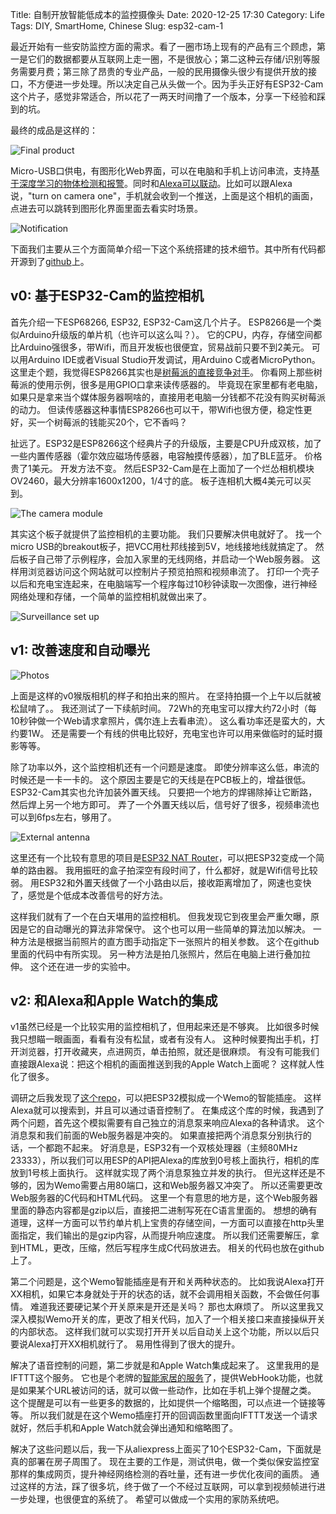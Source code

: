 Title: 自制开放智能低成本的监控摄像头
Date: 2020-12-25 17:30
Category: Life
Tags: DIY, SmartHome, Chinese
Slug: esp32-cam-1

最近开始有一些安防监控方面的需求。看了一圈市场上现有的产品有三个顾虑，第一是它们的数据都要从互联网上走一圈，不是很放心；第二这种云存储/识别等服务需要月费；第三除了昂贵的专业产品，一般的民用摄像头很少有提供开放的接口，不方便进一步处理。所以决定自己从头做一个。因为手头正好有ESP32-Cam这个片子，感觉非常适合，所以花了一两天时间撸了一个版本，分享一下经验和踩到的坑。

最终的成品是这样的：

![Final product](/images/esp32_cam_case.jpg)

Micro-USB口供电，有图形化Web界面，可以在电脑和手机上访问串流，支持[基于深度学习的物体检测和报警](/raspberry-pi-object-detection.html)。同时和[Alexa可以联动](/smart-home-air-quality.html)。比如可以跟Alexa说，"turn on camera one"，手机就会收到一个推送，上面是这个相机的画面，点进去可以跳转到图形化界面里面去看实时场景。

![Notification](/images/esp32_cam_notification.jpg)

下面我们主要从三个方面简单介绍一下这个系统搭建的技术细节。其中所有代码都开源到了[github](https://github.com/grapeot/alexa-esp32-cam)上。

## v0: 基于ESP32-Cam的监控相机

首先介绍一下ESP68266, ESP32, ESP32-Cam这几个片子。
ESP8266是一个类似Arduino升级版的单片机（也许可以这么叫？）。
它的CPU，内存，存储空间都比Arduino强很多，带Wifi，而且开发板也很便宜，贸易战前只要不到2美元。
可以用Arduino IDE或者Visual Studio开发调试，用Arduino C或者MicroPython。
这里走个题，我觉得ESP8266其实也是[树莓派的直接竞争对手](/smart-home-air-quality.html)。
你看网上那些树莓派的使用示例，很多是用GPIO口拿来读传感器的。
毕竟现在家里都有老电脑，如果只是拿来当个媒体服务器啊啥的，直接用老电脑一分钱都不花没有购买树莓派的动力。
但读传感器这种事情ESP8266也可以干，带Wifi也很方便，稳定性更好，买一个树莓派的钱能买20个，它不香吗？

扯远了。ESP32是ESP8266这个经典片子的升级版，主要是CPU升成双核，加了一些内置传感器（霍尔效应磁场传感器，电容触摸传感器），加了BLE蓝牙。
价格贵了1美元。
开发方法不变。
然后ESP32-Cam是在上面加了一个烂怂相机模块OV2460，最大分辨率1600x1200，1/4寸的底。
板子连相机大概4美元可以买到。

![The camera module](/images/esp32_cam_module.JPG)

其实这个板子就提供了监控相机的主要功能。
我们只要解决供电就好了。
找一个micro USB的breakout板子，把VCC用杜邦线接到5V，地线接地线就搞定了。
然后板子自己带了示例程序，会加入家里的无线网络，并启动一个Web服务器。
这样用浏览器访问这个网站就可以控制片子预览拍照和视频串流了。
打印一个壳子以后和充电宝连起来，在电脑端写一个程序每过10秒钟读取一次图像，进行神经网络处理和存储，一个简单的监控相机就做出来了。

![Surveillance set up](/images/esp32_cam_mounted.jpg)

## v1: 改善速度和自动曝光

![Photos](/images/esp32_cam_squirrel.jpg)

上面是这样的v0猴版相机的样子和拍出来的照片。
在坚持拍摄一个上午以后就被松鼠啃了。。
我还测试了一下续航时间。
72Wh的充电宝可以撑大约72小时（每10秒钟做一个Web请求拿照片，偶尔连上去看串流）。
这么看功率还是蛮大的，大约要1W。
还是需要一个有线的供电比较好，充电宝也许可以用来做临时的延时摄影等等。

除了功率以外，这个监控相机还有一个问题是速度。
即使分辨率这么低，串流的时候还是一卡一卡的。
这个原因主要是它的天线是在PCB板上的，增益很低。
ESP32-Cam其实也允许加装外置天线。
只要把一个地方的焊锡除掉让它断路，然后焊上另一个地方即可。
弄了一个外置天线以后，信号好了很多，视频串流也可以到6fps左右，够用了。

![External antenna](/images/esp32_cam_external_antenna.jpg)

这里还有一个比较有意思的项目是[ESP32 NAT Router](https://github.com/martin-ger/esp32_nat_router)，可以把ESP32变成一个简单的路由器。
我用振旺的盒子拍深空有段时间了，什么都好，就是Wifi信号比较弱。
用ESP32和外置天线做了一个小路由以后，接收距离增加了，网速也变快了，感觉是个低成本改善信号的好方法。

这样我们就有了一个在白天堪用的监控相机。
但我发现它到夜里会严重欠曝，原因是它的自动曝光的算法非常保守。
这个也可以用一些简单的算法加以解决。
一种方法是根据当前照片的直方图手动指定下一张照片的相关参数。
这个在github里面的代码中有所实现。
另一种方法是拍几张照片，然后在电脑上进行叠加拉伸。
这个还在进一步的实验中。

## v2: 和Alexa和Apple Watch的集成

v1虽然已经是一个比较实用的监控相机了，但用起来还是不够爽。
比如很多时候我只想瞄一眼画面，看看有没有松鼠，或者有没有人。
这种时候要掏出手机，打开浏览器，打开收藏夹，点进网页，单击拍照，就还是很麻烦。
有没有可能我们直接跟Alexa说：把这个相机的画面推送到我的Apple Watch上面呢？
这样就人性化了很多。

调研之后我发现了[这个repo](https://github.com/igorantolic/esp32-alexa-wemo-emulator)，可以把ESP32模拟成一个Wemo的智能插座。
这样Alexa就可以搜索到，并且可以通过语音控制了。
在集成这个库的时候，我遇到了两个问题，首先这个模拟需要有自己独立的消息泵来响应Alexa的各种请求。
这个消息泵和我们前面的Web服务器是冲突的。
如果直接把两个消息泵分别执行的话，一个都跑不起来。
好消息是，ESP32有一个双核处理器（主频80MHz 23333），所以我们可以用ESP的API把Alexa的库放到0号核上面执行，相机的库放到1号核上面执行。
这样就实现了两个消息泵独立并发的执行。
但光这样还是不够的，因为Wemo需要占用80端口，这和Web服务器又冲突了。
所以还需要更改Web服务器的C代码和HTML代码。
这里一个有意思的地方是，这个Web服务器里面的静态内容都是gzip以后，直接把二进制写死在C语言里面的。
想想的确有道理，这样一方面可以节约单片机上宝贵的存储空间，一方面可以直接在http头里面指定，我们输出的是gzip内容，从而提升响应速度。
所以我们还需要解压，拿到HTML，更改，压缩，然后写程序生成C代码放进去。
相关的代码也放在github上了。

第二个问题是，这个Wemo智能插座是有开和关两种状态的。
比如我说Alexa打开XX相机，如果它本身就处于开的状态的话，就不会调用相关函数，不会做任何事情。
难道我还要硬记某个开关原来是开还是关吗？
那也太麻烦了。
所以这里我又深入模拟Wemo开关的库，更改了相关代码，加入了一个相关接口来直接操纵开关的内部状态。
这样我们就可以实现打开开关以后自动关上这个功能，所以以后只要说Alexa打开XX相机就行了。
易用性得到了很大的提升。

解决了语音控制的问题，第二步就是和Apple Watch集成起来了。
这里我用的是IFTTT这个服务。
它也是个老牌的[智能家居的服务](/adding-a-delay-to-ifttt-recipes.html)了，提供WebHook功能，也就是如果某个URL被访问的话，就可以做一些动作，比如在手机上弹个提醒之类。
这个提醒是可以有一些更多的数据的，比如提供一个缩略图，可以点进一个链接等等。
所以我们就是在这个Wemo插座打开的回调函数里面向IFTTT发送一个请求就好，然后手机和Apple Watch就会弹出通知和缩略图了。

解决了这些问题以后，我一下从aliexpress上面买了10个ESP32-Cam，下面就是真的部署在房子周围了。
现在主要的工作是，测试供电，做一个类似保安监控室那样的集成网页，提升神经网络检测的吞吐量，还有进一步优化夜间的画质。
通过这样的方法，踩了很多坑，终于做了一个不经过互联网，可以拿到视频帧进行进一步处理，也很便宜的系统了。
希望可以做成一个实用的家防系统吧。

<script async data-uid="65448d4615" src="https://yage.kit.com/65448d4615/index.js"></script>
